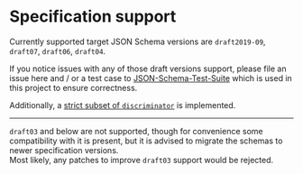 # Specification support

Currently supported target JSON Schema versions are `draft2019-09`, `draft07`, `draft06`, `draft04`.

If you notice issues with any of those draft versions support, please file an issue here and / or
a test case to [JSON-Schema-Test-Suite](https://github.com/json-schema-org/JSON-Schema-Test-Suite)
which is used in this project to ensure correctness.

Additionally, a [strict subset of `discriminator`](./Discriminator-support.md) is implemented.

---

`draft03` and below are not supported, though for convenience some compatibility with it is present,
but it is advised to migrate the schemas to newer specification versions.\
Most likely, any patches to improve `draft03` support would be rejected.
